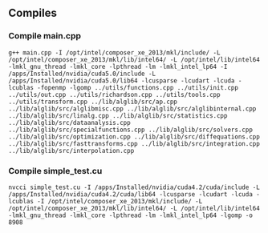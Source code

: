 ## Compiles
### Compile main.cpp

`g++ main.cpp -I /opt/intel/composer_xe_2013/mkl/include/ -L /opt/intel/composer_xe_2013/mkl/lib/intel64/ -L
  /opt/intel/lib/intel64 -lmkl_gnu_thread -lmkl_core -lpthread -lm -lmkl_intel_lp64 -I
  /apps/Installed/nvidia/cuda5.0/include -L /apps/Installed/nvidia/cuda5.0/lib64 -lcusparse -lcudart -lcuda -lcublas
  -fopenmp -lgomp ../utils/functions.cpp ../utils/init.cpp ../utils/out.cpp ../utils/richardson.cpp ../utils/tools.cpp
  ../utils/transform.cpp ../lib/alglib/src/ap.cpp ../lib/alglib/src/alglibmisc.cpp ../lib/alglib/src/alglibinternal.cpp
  ../lib/alglib/src/linalg.cpp ../lib/alglib/src/statistics.cpp ../lib/alglib/src/dataanalysis.cpp
  ../lib/alglib/src/specialfunctions.cpp ../lib/alglib/src/solvers.cpp ../lib/alglib/src/optimization.cpp
  ../lib/alglib/src/diffequations.cpp ../lib/alglib/src/fasttransforms.cpp ../lib/alglib/src/integration.cpp
  ../lib/alglib/src/interpolation.cpp`

### Compile simple_test.cu

`nvcci simple_test.cu -I /apps/Installed/nvidia/cuda4.2/cuda/include -L /apps/Installed/nvidia/cuda4.2/cuda/lib64
-lcusparse -lcudart -lcuda -lcublas -I /opt/intel/composer_xe_2013/mkl/include/ -L
/opt/intel/composer_xe_2013/mkl/lib/intel64/ -L /opt/intel/lib/intel64 -lmkl_gnu_thread -lmkl_core -lpthread -lm
-lmkl_intel_lp64 -lgomp -o 8908`
